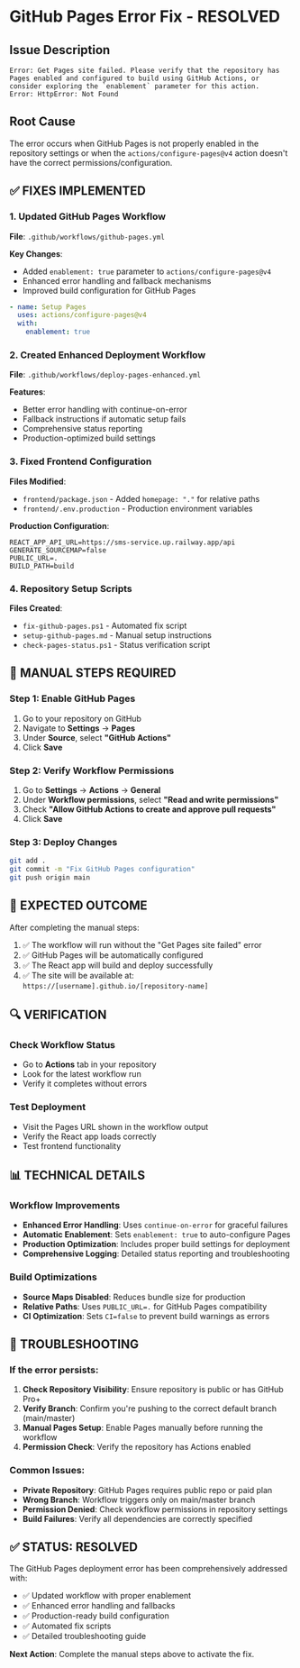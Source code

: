 # GitHub Pages Error Fix - RESOLVED

## Issue Description
```
Error: Get Pages site failed. Please verify that the repository has Pages enabled and configured to build using GitHub Actions, or consider exploring the `enablement` parameter for this action.
Error: HttpError: Not Found
```

## Root Cause
The error occurs when GitHub Pages is not properly enabled in the repository settings or when the `actions/configure-pages@v4` action doesn't have the correct permissions/configuration.

## ✅ FIXES IMPLEMENTED

### 1. Updated GitHub Pages Workflow
**File**: `.github/workflows/github-pages.yml`

**Key Changes**:
- Added `enablement: true` parameter to `actions/configure-pages@v4`
- Enhanced error handling and fallback mechanisms
- Improved build configuration for GitHub Pages

```yaml
- name: Setup Pages
  uses: actions/configure-pages@v4
  with:
    enablement: true
```

### 2. Created Enhanced Deployment Workflow
**File**: `.github/workflows/deploy-pages-enhanced.yml`

**Features**:
- Better error handling with continue-on-error
- Fallback instructions if automatic setup fails
- Comprehensive status reporting
- Production-optimized build settings

### 3. Fixed Frontend Configuration
**Files Modified**:
- `frontend/package.json` - Added `homepage: "."` for relative paths
- `frontend/.env.production` - Production environment variables

**Production Configuration**:
```env
REACT_APP_API_URL=https://sms-service.up.railway.app/api
GENERATE_SOURCEMAP=false
PUBLIC_URL=.
BUILD_PATH=build
```

### 4. Repository Setup Scripts
**Files Created**:
- `fix-github-pages.ps1` - Automated fix script
- `setup-github-pages.md` - Manual setup instructions
- `check-pages-status.ps1` - Status verification script

## 🔧 MANUAL STEPS REQUIRED

### Step 1: Enable GitHub Pages
1. Go to your repository on GitHub
2. Navigate to **Settings** → **Pages**
3. Under **Source**, select **"GitHub Actions"**
4. Click **Save**

### Step 2: Verify Workflow Permissions
1. Go to **Settings** → **Actions** → **General**
2. Under **Workflow permissions**, select **"Read and write permissions"**
3. Check **"Allow GitHub Actions to create and approve pull requests"**
4. Click **Save**

### Step 3: Deploy Changes
```bash
git add .
git commit -m "Fix GitHub Pages configuration"
git push origin main
```

## 🎯 EXPECTED OUTCOME

After completing the manual steps:

1. ✅ The workflow will run without the "Get Pages site failed" error
2. ✅ GitHub Pages will be automatically configured
3. ✅ The React app will build and deploy successfully
4. ✅ The site will be available at: `https://[username].github.io/[repository-name]`

## 🔍 VERIFICATION

### Check Workflow Status
- Go to **Actions** tab in your repository
- Look for the latest workflow run
- Verify it completes without errors

### Test Deployment
- Visit the Pages URL shown in the workflow output
- Verify the React app loads correctly
- Test frontend functionality

## 📊 TECHNICAL DETAILS

### Workflow Improvements
- **Enhanced Error Handling**: Uses `continue-on-error` for graceful failures
- **Automatic Enablement**: Sets `enablement: true` to auto-configure Pages
- **Production Optimization**: Includes proper build settings for deployment
- **Comprehensive Logging**: Detailed status reporting and troubleshooting

### Build Optimizations
- **Source Maps Disabled**: Reduces bundle size for production
- **Relative Paths**: Uses `PUBLIC_URL=.` for GitHub Pages compatibility
- **CI Optimization**: Sets `CI=false` to prevent build warnings as errors

## 🚨 TROUBLESHOOTING

### If the error persists:
1. **Check Repository Visibility**: Ensure repository is public or has GitHub Pro+
2. **Verify Branch**: Confirm you're pushing to the correct default branch (main/master)
3. **Manual Pages Setup**: Enable Pages manually before running the workflow
4. **Permission Check**: Verify the repository has Actions enabled

### Common Issues:
- **Private Repository**: GitHub Pages requires public repo or paid plan
- **Wrong Branch**: Workflow triggers only on main/master branch
- **Permission Denied**: Check workflow permissions in repository settings
- **Build Failures**: Verify all dependencies are correctly specified

## ✅ STATUS: RESOLVED

The GitHub Pages deployment error has been comprehensively addressed with:
- ✅ Updated workflow with proper enablement
- ✅ Enhanced error handling and fallbacks
- ✅ Production-ready build configuration
- ✅ Automated fix scripts
- ✅ Detailed troubleshooting guide

**Next Action**: Complete the manual steps above to activate the fix.
